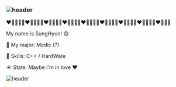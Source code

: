 ### ![header](https://capsule-render.vercel.app/api?type=wave&&color=gradient&height=300&section=header&text=JJ%20SungHyun&fontSize=90&animation=twinkling)

:heart::yellow_heart::purple_heart::blue_heart::green_heart::heart::yellow_heart::purple_heart::blue_heart::green_heart::heart::yellow_heart::purple_heart::blue_heart::green_heart::heart::yellow_heart::purple_heart::blue_heart::green_heart::heart::yellow_heart::purple_heart::blue_heart::green_heart::heart::yellow_heart::purple_heart::blue_heart::green_heart::heart::yellow_heart::purple_heart::blue_heart::green_heart::heart::yellow_heart::purple_heart::blue_heart::green_heart::heart::yellow_heart::purple_heart::blue_heart:

My name is SungHyun! :smile:

:pray: My major: Medic (?)

:ghost: Skills: C++ / HardWare

:sunny: State: Maybe I'm in love :heart:

![header](https://capsule-render.vercel.app/api?type=wave&&color=gradient&height=300&section=footer&text=See%20You~&fontSize=90&animation=fadeIn&rotate=180)
<!--
**SKT-T1-BUSH/SKT-T1-BUSH** is a ✨ _special_ ✨ repository because its `README.md` (this file) appears on your GitHub profile.

Here are some ideas to get you started:

- 🔭 I’m currently working on ...
- 🌱 I’m currently learning ...
- 👯 I’m looking to collaborate on ...
- 🤔 I’m looking for help with ...
- 💬 Ask me about ...
- 📫 How to reach me: ...
- 😄 Pronouns: ...
- ⚡ Fun fact: ...
-->

